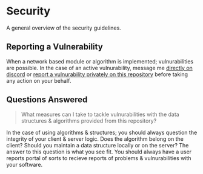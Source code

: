 # Security

A general overview of the security guidelines.

## Reporting a Vulnerability

When a network based module or algorithm is implemented; vulnurabilities are possible. In the case of an active vulnurability, message me [directly on discord](https://discord.com/users/1020933580517548093) or [report a vulnurability privately on this repository](https://github.com/shawnjb/lua-standard-library/security) before taking any action on your behalf.

## Questions Answered

> What measures can I take to tackle vulnurabilities with the data structures & algorithms provided from this repository?

In the case of using algorithms & structures; you should always question the integrity of your client & server logic. Does the algorithm belong on the client? Should you maintain a data structure locally or on the server? The answer to this question is what you see fit. You should always have a user reports portal of sorts to recieve reports of problems & vulnurabilities with your software.
